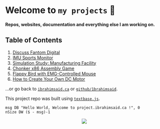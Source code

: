 
# Welcome to `my projects` 📐

#### Repos, websites, documentation and everything else I am working on.

## Table of Contents

1. [Discuss Fantom Digital](https://discuss.fantom.digital/)
2. [IMU Sports Monitor](/imudatalogger)
3. [Simulation Study: Manufacturing Facility](/simulationstudy)
4. [Chonker x86 Assembly Game](/chonker)
5. [Flappy Bird with EMG-Controlled Mouse](/flappybird)
6. [How to Create Your Own DC Motor](/simpledcmotor)

...or go back to [`ibrahimsaid.ca`](https://www.ibrahimsaid.ca/) or [`github/1brahimsaid`](https://github.com/1brahimsaid).

This project repo was built using [`textbase.js`](https://github.com/al5ina5/textbase).

```assembly
msg DB "Hello World, Welcome to project.ibrahimsaid.ca !", 0
nSize DW ($ - msg)-1
```

<p align="center">
  <img src="/img/ram.jpeg"/>
</p>